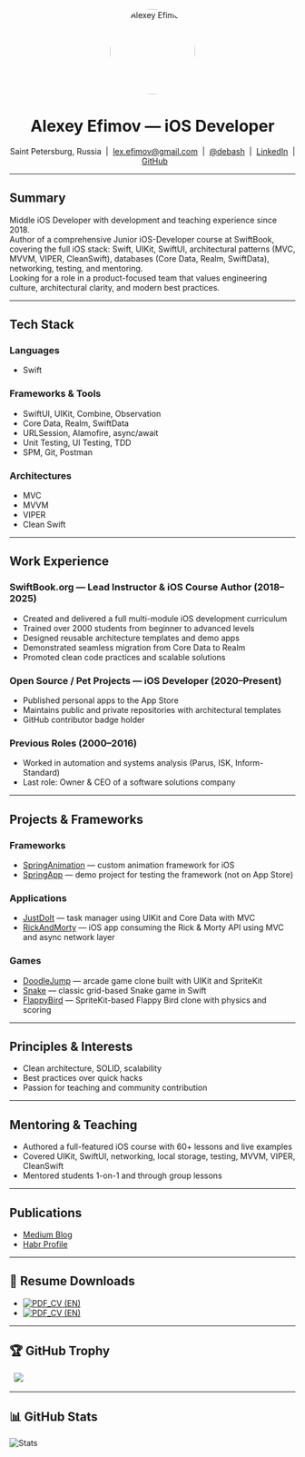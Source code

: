 <p align="center">
  <img src="https://avatars.githubusercontent.com/u/45715987?v=4" alt="Alexey Efimov" width="150" style="border-radius: 50%">
</p>

<h1 align="center">Alexey Efimov — iOS Developer</h1>

<p align="center">
  Saint Petersburg, Russia &nbsp;|&nbsp;
  <a href="mailto:lex.efimov@gmail.com">lex.efimov@gmail.com</a> &nbsp;|&nbsp;
  <a href="https://t.me/debash">@debash</a> &nbsp;|&nbsp;
  <a href="https://www.linkedin.com/in/алексей-ефимов-965068129">LinkedIn</a> &nbsp;|&nbsp;
  <a href="https://github.com/LexDeBash">GitHub</a>
</p>

---

## Summary

Middle iOS Developer with development and teaching experience since 2018.  
Author of a comprehensive Junior iOS-Developer course at SwiftBook, covering the full iOS stack: Swift, UIKit, SwiftUI, architectural patterns (MVC, MVVM, VIPER, CleanSwift), databases (Core Data, Realm, SwiftData), networking, testing, and mentoring.  
Looking for a role in a product-focused team that values engineering culture, architectural clarity, and modern best practices.

---

## Tech Stack

### Languages
- Swift

### Frameworks & Tools
- SwiftUI, UIKit, Combine, Observation
- Core Data, Realm, SwiftData
- URLSession, Alamofire, async/await
- Unit Testing, UI Testing, TDD
- SPM, Git, Postman

### Architectures
- MVC
- MVVM
- VIPER
- Clean Swift

---

## Work Experience

### SwiftBook.org — Lead Instructor & iOS Course Author (2018–2025)

- Created and delivered a full multi-module iOS development curriculum
- Trained over 2000 students from beginner to advanced levels
- Designed reusable architecture templates and demo apps
- Demonstrated seamless migration from Core Data to Realm
- Promoted clean code practices and scalable solutions

### Open Source / Pet Projects — iOS Developer (2020–Present)

- Published personal apps to the App Store
- Maintains public and private repositories with architectural templates
- GitHub contributor badge holder

### Previous Roles (2000–2016)

- Worked in automation and systems analysis (Parus, ISK, Inform-Standard)
- Last role: Owner & CEO of a software solutions company

---

## Projects & Frameworks

### Frameworks
- [SpringAnimation](https://github.com/LexDeBash/SpringAnimation) — custom animation framework for iOS  
- [SpringApp](https://github.com/LexDeBash/SpringApp) — demo project for testing the framework (not on App Store)

### Applications
- [JustDoIt](https://github.com/LexDeBash/JustDoIt) — task manager using UIKit and Core Data with MVC  
- [RickAndMorty](https://github.com/LexDeBash/RickAndMorty) — iOS app consuming the Rick & Morty API using MVC and async network layer

### Games
- [DoodleJump](https://github.com/LexDeBash/DoodleJump) — arcade game clone built with UIKit and SpriteKit  
- [Snake](https://github.com/LexDeBash/Snake) — classic grid-based Snake game in Swift  
- [FlappyBird](https://github.com/LexDeBash/FlappyBird) — SpriteKit-based Flappy Bird clone with physics and scoring

---

## Principles & Interests

- Clean architecture, SOLID, scalability
- Best practices over quick hacks
- Passion for teaching and community contribution

---

## Mentoring & Teaching

- Authored a full-featured iOS course with 60+ lessons and live examples
- Covered UIKit, SwiftUI, networking, local storage, testing, MVVM, VIPER, CleanSwift
- Mentored students 1-on-1 and through group lessons

---

## Publications

- [Medium Blog](https://medium.com/@debash)
- [Habr Profile](https://habr.com/ru/users/Debash/articles/)

---

## 📄 Resume Downloads

- [![PDF_CV (EN)](https://img.shields.io/badge/📄_Download_PDF_CV_(EN)-blue)](./Alexey_Efimov_CV.pdf)
- [![PDF_CV (EN)](https://img.shields.io/badge/📄_Download_PDF_CV_(RU)-red)](./Ефимов_Алексей_CV.pdf)


---

## 🏆 GitHub Trophy

  

<p align="center">

  <img src="https://github-profile-trophy.vercel.app/?username=LexDeBash&theme=onedark" />

</p>

  

---

## 📊 GitHub Stats

![Stats](https://github-readme-stats.vercel.app/api?username=LexDeBash&show_icons=true&theme=default)
